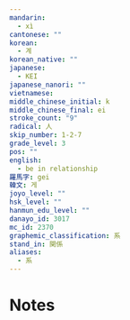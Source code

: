 ```yaml
---
mandarin:
  - xì
cantonese: ""
korean:
  - 계
korean_native: ""
japanese:
  - KEI
japanese_nanori: ""
vietnamese:
middle_chinese_initial: k
middle_chinese_final: ei
stroke_count: "9"
radical: 人
skip_number: 1-2-7
grade_level: 3
pos: ""
english:
  - be in relationship
羅馬字: gei
韓文: 게
joyo_level: ""
hsk_level: ""
hanmun_edu_level: ""
danayo_id: 3017
mc_id: 2370
graphemic_classification: 系
stand_in: 関係
aliases:
  - 系
---
```


# Notes
